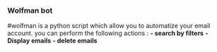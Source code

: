 ### Wolfman bot
#wolfman is a python script which allow you to automatize your email account.
you can perform the following actions :
**- search by filters**
**- Display emails**
**- delete emails**
